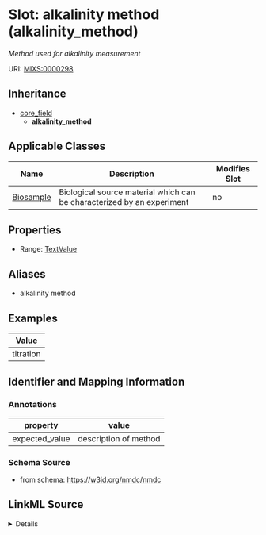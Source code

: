 # Slot: alkalinity method (alkalinity_method)


_Method used for alkalinity measurement_



URI: [MIXS:0000298](https://w3id.org/mixs/0000298)




## Inheritance

* [core_field](core_field.md)
    * **alkalinity_method**





## Applicable Classes

| Name | Description | Modifies Slot |
| --- | --- | --- |
[Biosample](Biosample.md) | Biological source material which can be characterized by an experiment |  no  |







## Properties

* Range: [TextValue](TextValue.md)



## Aliases


* alkalinity method




## Examples

| Value |
| --- |
| titration |

## Identifier and Mapping Information





### Annotations

| property | value |
| --- | --- |
| expected_value | description of method || occurrence | 1 |



### Schema Source


* from schema: https://w3id.org/nmdc/nmdc




## LinkML Source

<details>
```yaml
name: alkalinity_method
annotations:
  expected_value:
    tag: expected_value
    value: description of method
  occurrence:
    tag: occurrence
    value: '1'
description: Method used for alkalinity measurement
title: alkalinity method
examples:
- value: titration
from_schema: https://w3id.org/nmdc/nmdc
aliases:
- alkalinity method
rank: 1000
is_a: core field
string_serialization: '{text}'
slot_uri: MIXS:0000298
multivalued: false
alias: alkalinity_method
domain_of:
- Biosample
range: TextValue

```
</details>